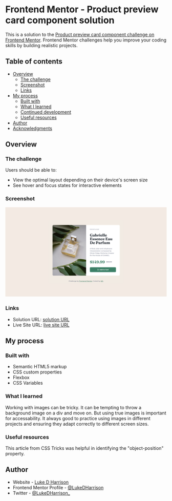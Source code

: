 # Frontend Mentor - Product preview card component solution

This is a solution to the [Product preview card component challenge on Frontend Mentor](https://www.frontendmentor.io/challenges/product-preview-card-component-GO7UmttRfa). Frontend Mentor challenges help you improve your coding skills by building realistic projects.

## Table of contents

- [Overview](#overview)
  - [The challenge](#the-challenge)
  - [Screenshot](#screenshot)
  - [Links](#links)
- [My process](#my-process)
  - [Built with](#built-with)
  - [What I learned](#what-i-learned)
  - [Continued development](#continued-development)
  - [Useful resources](#useful-resources)
- [Author](#author)
- [Acknowledgments](#acknowledgments)

## Overview

### The challenge

Users should be able to:

- View the optimal layout depending on their device's screen size
- See hover and focus states for interactive elements

### Screenshot

![](./images/solution-screenshot.png)

### Links

- Solution URL: [solution URL](https://github.com/LukeDHarrison/product-card-frontend-mentor-solution)
- Live Site URL: [live site URL](https://product-card-frontend-mentor-solution.netlify.app/)

## My process

### Built with

- Semantic HTML5 markup
- CSS custom properties
- Flexbox
- CSS Variables

### What I learned

Working with images can be tricky. It can be tempting to throw
a background image on a div and move on. But using true images
is important for accessability. It always good to practice using
images in different projects and ensuring they adapt correctly
to different screen sizes.

### Useful resources

This article from CSS Tricks was helpful in identifying the
"object-position" property. [](https://css-tricks.com/almanac/properties/o/object-position/)

## Author

- Website - [Luke D Harrison](https://www.ldh.dev)
- Frontend Mentor Profile - [@LukeDHarrison](https://www.frontendmentor.io/profile/LukeDHarrison)
- Twitter - [@LukeDHarrison\_](https://twitter.com/LukeDHarrison_)
